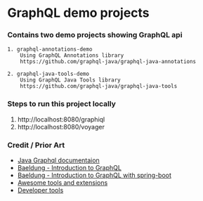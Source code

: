 # GraphQL demo projects

### Contains two demo projects showing GraphQL api
```
1. graphql-annotations-demo
    Using GraphQL Annotations library 
    https://github.com/graphql-java/graphql-java-annotations

2. graphql-java-tools-demo
    Using GraphQL Java Tools library
    https://github.com/graphql-java/graphql-java-tools
```

### Steps to run this project locally
1. http://localhost:8080/graphiql
2. http://localhost:8080/voyager

### Credit / Prior Art
* [Java Graphql documentaion](http://graphql-java.readthedocs.io)
* [Baeldung - Introduction to GraphQL](http://www.baeldung.com/graphql)
* [Baeldung - Introduction to GraphQL with spring-boot](http://www.baeldung.com/graphql)
* [Awesome tools and extensions](https://nordicapis.com/10-awesome-tools-and-extensions-for-graphql-apis/)
* [Developer tools](https://apis.guru/)
